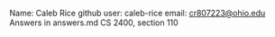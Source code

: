 Name: Caleb Rice
github user: caleb-rice
email: cr807223@ohio.edu
Answers in answers.md
CS 2400, section 110
